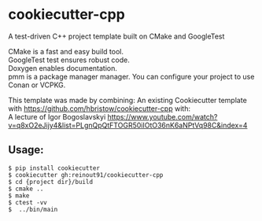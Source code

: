 cookiecutter-cpp
================

A test-driven C++ project template built on CMake and GoogleTest

CMake is a fast and easy build tool.  
GoogleTest test ensures robust code.  
Doxygen enables documentation.  
pmm is a package manager manager. You can configure your project to use Conan or VCPKG.

This template was made by combining:
An existing Cookiecutter template with https://github.com/hbristow/cookiecutter-cpp with:  
A lecture of Igor Bogoslavskyi https://www.youtube.com/watch?v=q8xO2eJijy4&list=PLgnQpQtFTOGR50iIOtO36nK6aNPtVq98C&index=4 



Usage:
------

    $ pip install cookiecutter
    $ cookiecutter gh:reinout91/cookiecutter-cpp
    $ cd {project dir}/build
    $ cmake ..
    $ make
    $ ctest -vv
    $  ../bin/main
    

 
